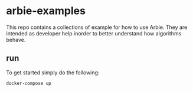 # arbie-examples

This repo contains a collections of example for how to use Arbie. They are
intended as developer help inorder to better understand how algorithms behave.

## run
To get started simply do the following:


```
docker-compose up
```
